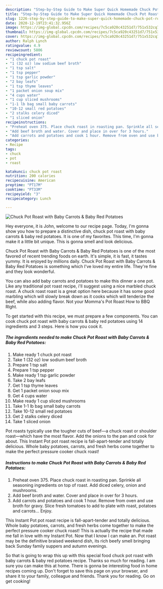 ```yaml
---
description: "Step-by-Step Guide to Make Super Quick Homemade Chuck Pot Roast with Baby Carrots &amp;amp; Baby Red Potatoes"
title: "Step-by-Step Guide to Make Super Quick Homemade Chuck Pot Roast with Baby Carrots &amp;amp; Baby Red Potatoes"
slug: 1226-step-by-step-guide-to-make-super-quick-homemade-chuck-pot-roast-with-baby-carrots-and-amp-baby-red-potatoes
date: 2020-12-19T23:41:32.956Z
image: https://img-global.cpcdn.com/recipes/7c5ca920c43251d7/751x532cq70/chuck-pot-roast-with-baby-carrots-baby-red-potatoes-recipe-main-photo.jpg
thumbnail: https://img-global.cpcdn.com/recipes/7c5ca920c43251d7/751x532cq70/chuck-pot-roast-with-baby-carrots-baby-red-potatoes-recipe-main-photo.jpg
cover: https://img-global.cpcdn.com/recipes/7c5ca920c43251d7/751x532cq70/chuck-pot-roast-with-baby-carrots-baby-red-potatoes-recipe-main-photo.jpg
author: Ralph Lynch
ratingvalue: 4.9
reviewcount: 5806
recipeingredient:
- "1 chuck pot roast"
- "1 (32 oz) low sodium beef broth"
- "1 tsp salt"
- "1 tsp pepper"
- "1 tsp garlic powder"
- "2 bay leafs"
- "1 tsp thyme leaves"
- "1 packet onion soup mix"
- "4 cups water"
- "1 cup sliced mushrooms"
- "1-1 lb bag small baby carrots"
- "10-12 small red potatoes"
- "2 stalks celery diced"
- "1 sliced onion"
recipeinstructions:
- "Preheat oven 375. Place chuck roast in roasting pan. Sprinkle all seasoning ingredients on top of roast. Add diced celery, onion and mushrooms."
- "Add beef broth and water. Cover and place in over for 3 hours."
- "Add carrots and potatoes and cook 1 hour. Remove from oven and use broth for gravy. Slice fresh tomatoes to add to plate with roast, potatoes and carrots... Enjoy."
categories:
- Recipe
tags:
- chuck
- pot
- roast

katakunci: chuck pot roast 
nutrition: 200 calories
recipecuisine: American
preptime: "PT17M"
cooktime: "PT33M"
recipeyield: "3"
recipecategory: Lunch

---
```



![Chuck Pot Roast with Baby Carrots &amp; Baby Red Potatoes](https://img-global.cpcdn.com/recipes/7c5ca920c43251d7/751x532cq70/chuck-pot-roast-with-baby-carrots-baby-red-potatoes-recipe-main-photo.jpg)

Hey everyone, it is John, welcome to our recipe page. Today, I'm gonna show you how to prepare a distinctive dish, chuck pot roast with baby carrots &amp; baby red potatoes. It is one of my favorites. This time, I'm gonna make it a little bit unique. This is gonna smell and look delicious.

Chuck Pot Roast with Baby Carrots &amp; Baby Red Potatoes is one of the most favored of recent trending foods on earth. It's simple, it is fast, it tastes yummy. It is enjoyed by millions daily. Chuck Pot Roast with Baby Carrots &amp; Baby Red Potatoes is something which I've loved my entire life. They're fine and they look wonderful.

You can also add baby carrots and potatoes to make this dinner a one pot. Like any traditional pot roast recipe, i&#39;ll suggest using a nice marbled chuck roast. A chuck roast roast is a great option here because it has some good marbling which will slowly break down as it cooks which will tenderize the beef, while also adding flavor. Not your Momma&#39;s Pot Roast How to BBQ RIght.


To get started with this recipe, we must prepare a few components. You can cook chuck pot roast with baby carrots &amp; baby red potatoes using 14 ingredients and 3 steps. Here is how you cook it.

<!--inarticleads1-->

##### The ingredients needed to make Chuck Pot Roast with Baby Carrots &amp; Baby Red Potatoes:

1. Make ready 1 chuck pot roast
1. Take 1 (32 oz) low sodium beef broth
1. Prepare 1 tsp salt
1. Prepare 1 tsp pepper
1. Make ready 1 tsp garlic powder
1. Take 2 bay leafs
1. Get 1 tsp thyme leaves
1. Get 1 packet onion soup mix
1. Get 4 cups water
1. Make ready 1 cup sliced mushrooms
1. Take 1-1 lb bag small baby carrots
1. Take 10-12 small red potatoes
1. Get 2 stalks celery diced
1. Take 1 sliced onion


Pot roasts typically use the tougher cuts of beef—a chuck roast or shoulder roast—which have the most flavor. Add the onions to the pan and cook for about. This Instant Pot pot roast recipe is fall-apart-tender and totally delicious. Whole baby potatoes, carrots, and fresh herbs come together to make the perfect pressure cooker chuck roast! 

<!--inarticleads2-->

##### Instructions to make Chuck Pot Roast with Baby Carrots &amp; Baby Red Potatoes:

1. Preheat oven 375. Place chuck roast in roasting pan. Sprinkle all seasoning ingredients on top of roast. Add diced celery, onion and mushrooms.
1. Add beef broth and water. Cover and place in over for 3 hours.
1. Add carrots and potatoes and cook 1 hour. Remove from oven and use broth for gravy. Slice fresh tomatoes to add to plate with roast, potatoes and carrots... Enjoy.


This Instant Pot pot roast recipe is fall-apart-tender and totally delicious. Whole baby potatoes, carrots, and fresh herbs come together to make the perfect pressure cooker chuck roast! This is actually the recipe that made me fall in love with my Instant Pot. Now that I know I can make an. Pot roast may be the definitive braised weekend dish, its rich beefy smell bringing back Sunday family suppers and autumn evenings. 

So that is going to wrap this up with this special food chuck pot roast with baby carrots &amp; baby red potatoes recipe. Thanks so much for reading. I am sure you can make this at home. There is gonna be interesting food in home recipes coming up. Don't forget to save this page on your browser, and share it to your family, colleague and friends. Thank you for reading. Go on get cooking!
